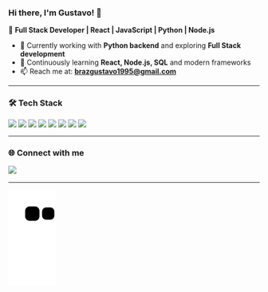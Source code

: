 ### Hi there, I'm Gustavo! 👋  

🚀 **Full Stack Developer | React | JavaScript | Python | Node.js**  

- 🔭 Currently working with **Python backend** and exploring **Full Stack development**  
- 🌱 Continuously learning **React, Node.js, SQL** and modern frameworks  
- 📫 Reach me at: **brazgustavo1995@gmail.com**  

---

### 🛠️ Tech Stack  
<p align="left">
  <code><img height="50" src="https://cdn.jsdelivr.net/gh/devicons/devicon/icons/html5/html5-original.svg"></code>
  <code><img height="50" src="https://cdn.jsdelivr.net/gh/devicons/devicon/icons/css3/css3-original.svg"></code>
  <code><img height="50" src="https://cdn.jsdelivr.net/gh/devicons/devicon/icons/javascript/javascript-original.svg"></code>
  <code><img height="50" src="https://cdn.jsdelivr.net/gh/devicons/devicon/icons/react/react-original.svg"></code>
  <code><img height="50" src="https://cdn.jsdelivr.net/gh/devicons/devicon/icons/nodejs/nodejs-original.svg"></code>
  <code><img height="50" src="https://cdn.jsdelivr.net/gh/devicons/devicon/icons/python/python-original.svg"></code>
  <code><img height="50" src="https://cdn.jsdelivr.net/gh/devicons/devicon/icons/bootstrap/bootstrap-original.svg"></code>
  <code><img height="50" src="https://cdn.jsdelivr.net/gh/devicons/devicon/icons/vscode/vscode-original.svg"></code>
</p>

---

### 🌐 Connect with me  
<a href="https://www.linkedin.com/in/gustavo-braz-b69041270/">
  <img src="https://img.shields.io/badge/-LinkedIn-%230077B5?style=for-the-badge&logo=linkedin&logoColor=white"/>
</a>  

---

![Snake animation](https://github.com/rafaballerini/rafaballerini/blob/output/github-contribution-grid-snake.svg)
